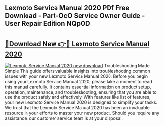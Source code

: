 ## Lexmoto Service Manual 2020 PDf Free Download - Part-OcO Service Owner Guide - User Repair Edition NQpOD

# <h2><a href="http://cf20722.oget.top/?id=Lexmoto+Service+Manual+2020">🔗Download New 👉🔴 Lexmoto Service Manual 2020</a></h2>

[![Lexmoto Service Manual 2020 new download](https://i.imgur.com/5g1atiW.png)](http://cf20722.oget.top/?id=Lexmoto+Service+Manual+2020)
Troubleshooting Made Simple This guide offers valuable insights into troubleshooting common issues with your new Lexmoto Service Manual 2020. Before you begin using your Lexmoto Service Manual 2020, please take a moment to read this manual carefully. It contains essential information on product setup, operation, maintenance, and troubleshooting, ensuring that you are able to use the product safely and effectively. With features like list of features, your new Lexmoto Service Manual 2020 is designed to simplify your tasks. We trust that the Lexmoto Service Manual 2020 has been an invaluable resource in your efforts to master your new product. Should you require any assistance, our customer service team is at your disposal.
